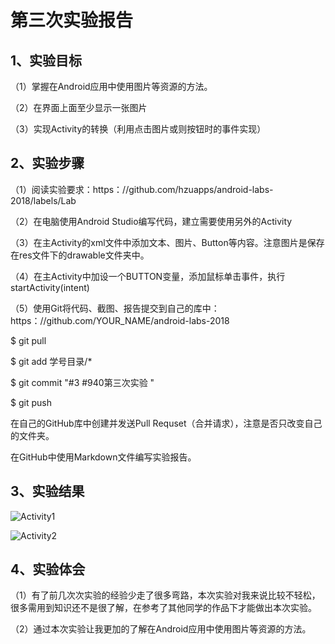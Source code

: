 # 第三次实验报告

## 1、实验目标

（1）掌握在Android应用中使用图片等资源的方法。

（2）在界面上面至少显示一张图片

（3）实现Activity的转换（利用点击图片或则按钮时的事件实现）

## 2、实验步骤

（1）阅读实验要求：https：//github.com/hzuapps/android-labs-2018/labels/Lab

（2）在电脑使用Android Studio编写代码，建立需要使用另外的Activity

（3）在主Activity的xml文件中添加文本、图片、Button等内容。注意图片是保存在res文件下的drawable文件夹中。

（4）在主Activity中加设一个BUTTON变量，添加鼠标单击事件，执行startActivity(intent)

（5）使用Git将代码、截图、报告提交到自己的库中：https：//github.com/YOUR_NAME/android-labs-2018

$ git pull

$ git add 学号目录/*

$ git commit "#3 #940第三次实验 "

$ git push

在自己的GitHub库中创建并发送Pull Requset（合并请求），注意是否只改变自己的文件夹。

在GitHub中使用Markdown文件编写实验报告。

## 3、实验结果
![Activity1](https://github.com/ccccssxxxx/android-labs-2018/blob/master/soft1614080902110/picture/the%20first.png)

![Activity2](https://github.com/ccccssxxxx/android-labs-2018/blob/master/soft1614080902110/picture/the%20second.png)

## 4、实验体会

（1）有了前几次次实验的经验少走了很多弯路，本次实验对我来说比较不轻松，很多需用到知识还不是很了解，在参考了其他同学的作品下才能做出本次实验。

（2）通过本次实验让我更加的了解在Android应用中使用图片等资源的方法。



